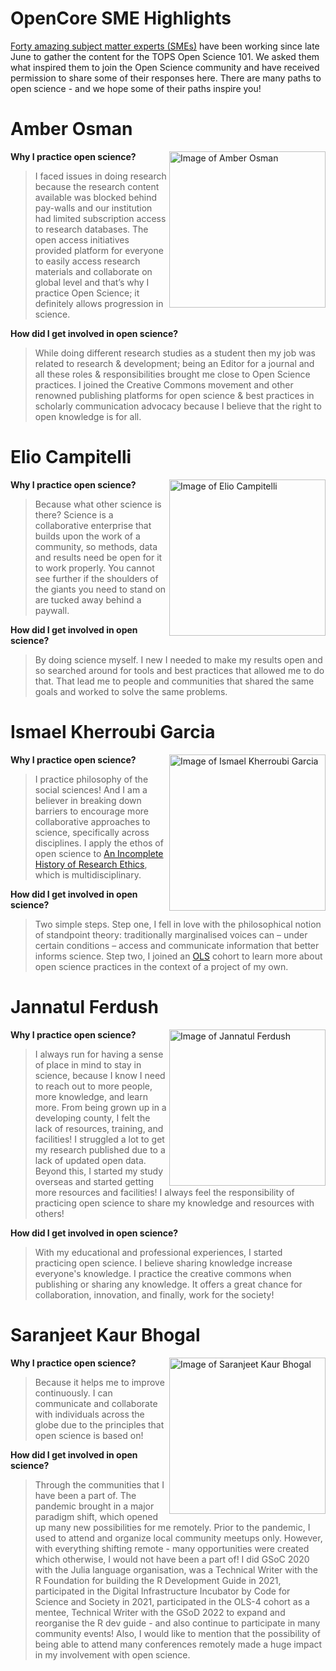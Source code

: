 # OpenCore SME Highlights
[Forty amazing subject matter experts (SMEs)](https://github.com/nasa/Transform-to-Open-Science/blob/main/docs/Area2_Capacity_Sharing/Open-Science-101/curriculum_leads.md) have been working since late June to gather the content for the TOPS Open Science 101. We asked them what inspired them to join the Open Science community and have received permission to share some of their responses here. There are many paths to open science - and we hope some of their paths inspire you!

# Amber Osman
<img align="right" src="/docs/Area2_Capacity_Sharing/Open-Science-101/images/amber.png" width="250" alt="Image of Amber Osman">

**Why I practice open science?**
> I faced issues in doing research because the research content available was blocked behind pay-walls and our institution had limited subscription access to research databases. 
The open access initiatives provided platform for everyone to easily access research materials and collaborate on global level and that’s why I practice Open Science; it definitely allows progression in science.

**How did I get involved in open science?**
> While doing different research studies as a student then my job was related to research & development; being an Editor for a journal and all these roles & responsibilities brought me close to Open Science practices. I joined the Creative Commons movement and other renowned publishing platforms for open science & best practices in scholarly communication advocacy because I believe that the right to open knowledge is for all.

# Elio Campitelli
<img align="right" src="/docs/Area2_Capacity_Sharing/Open-Science-101/images/elio.png" width="250" alt="Image of Elio Campitelli">

**Why I practice open science?**
> Because what other science is there? Science is a collaborative enterprise that builds upon the work of a community, so methods, data and results need be open for it to work properly. You cannot see further if the shoulders of the giants you need to stand on are tucked away behind a paywall.

**How did I get involved in open science?**
> By doing science myself. I new I needed to make my results open and so searched around for tools and best practices that allowed me to do that. That lead me to people and communities that shared the same goals and worked to solve the same problems.

# Ismael Kherroubi Garcia
<img align="right" src="/docs/Area2_Capacity_Sharing/Open-Science-101/images/ismael.png" width="250" alt="Image of Ismael Kherroubi Garcia">

**Why I practice open science?**
> I practice philosophy of the social sciences! And I am a believer in breaking down barriers to encourage more collaborative approaches to science, specifically across disciplines. I apply the ethos of open science to [An Incomplete History of Research Ethics](https://github.com/Ismael-KG/An_Incomplete_History_of_Research_Ethics), which is multidisciplinary.

**How did I get involved in open science?**
> Two simple steps. Step one, I fell in love with the philosophical notion of standpoint theory: traditionally marginalised voices can – under certain conditions – access and communicate information that better informs science. Step two, I joined an [OLS](https://openlifesci.org) cohort to learn more about open science practices in the context of a project of my own. 

# Jannatul Ferdush
<img align="right" src="/docs/Area2_Capacity_Sharing/Open-Science-101/images/jannatul.png" width="250" alt="Image of Jannatul Ferdush">

**Why I practice open science?**
> I always run for having a sense of place in mind to stay in science, because I know I need to reach out to more people, more knowledge, and learn more. From being grown up in a developing county, I felt the lack of resources, training, and facilities! I struggled a lot to get my research published due to a lack of updated open data. Beyond this, I started my study overseas and started getting more resources and facilities! I always feel the responsibility of practicing open science to share my knowledge and resources with others! 

**How did I get involved in open science?**
> With my educational and professional experiences, I started practicing open science. I believe sharing knowledge increase everyone's knowledge. I practice the creative commons when publishing or sharing any knowledge. It offers a great chance for collaboration, innovation, and finally, work for the society! 

# Saranjeet Kaur Bhogal
<img align="right" src="/docs/Area2_Capacity_Sharing/Open-Science-101/images/saranjeet.jpeg" width="250" alt="Image of Saranjeet Kaur Bhogal">

**Why I practice open science?**
> Because it helps me to improve continuously. I can communicate and collaborate with individuals across the globe due to the principles that open science is based on!

**How did I get involved in open science?**
> Through the communities that I have been a part of. The pandemic brought in a major paradigm shift, which opened up many new possibilities for me remotely. Prior to the pandemic, I used to attend and organize local community meetups only. However, with everything shifting remote - many opportunities were created which otherwise, I would not have been a part of!
I did GSoC 2020 with the Julia language organisation, was a Technical Writer with the R Foundation for building the R Development Guide in 2021, participated in the Digital Infrastructure Incubator by Code for Science and Society in 2021, participated in the OLS-4 cohort as a mentee, Technical Writer with the GSoD 2022 to expand and reorganise the R dev guide - and also continue to participate in many community events!
Also, I would like to mention that the possibility of being able to attend many conferences remotely made a huge impact in my involvement with open science. 
